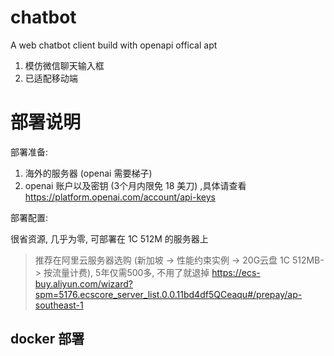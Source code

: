 # chatbot
A web chatbot client build with openapi offical apt

1. 模仿微信聊天输入框
2. 已适配移动端

# 部署说明

部署准备:
1. 海外的服务器 (openai 需要梯子)
2. openai 账户以及密钥 (3个月内限免 18 美刀) ,具体请查看 https://platform.openai.com/account/api-keys

部署配置:

很省资源, 几乎为零, 可部署在 1C 512M 的服务器上

> 推荐在阿里云服务器选购  (新加坡 -> 性能约束实例 -> 20G云盘 1C 512MB-> 按流量计费), 5年仅需500多, 不用了就退掉
> https://ecs-buy.aliyun.com/wizard?spm=5176.ecscore_server_list.0.0.11bd4df5QCeaqu#/prepay/ap-southeast-1

## docker 部署


